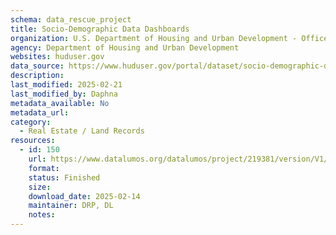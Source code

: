 ```yaml
---
schema: data_rescue_project 
title: Socio-Demographic Data Dashboards
organization: U.S. Department of Housing and Urban Development - Office of Policy Development and Research
agency: Department of Housing and Urban Development
websites: huduser.gov
data_source: https://www.huduser.gov/portal/dataset/socio-demographic-dashboards.html
description: 
last_modified: 2025-02-21
last_modified_by: Daphna
metadata_available: No
metadata_url: 
category:
  - Real Estate / Land Records
resources:
  - id: 150
    url: https://www.datalumos.org/datalumos/project/219381/version/V1/view
    format: 
    status: Finished
    size: 
    download_date: 2025-02-14
    maintainer: DRP, DL
    notes: 
---
```

